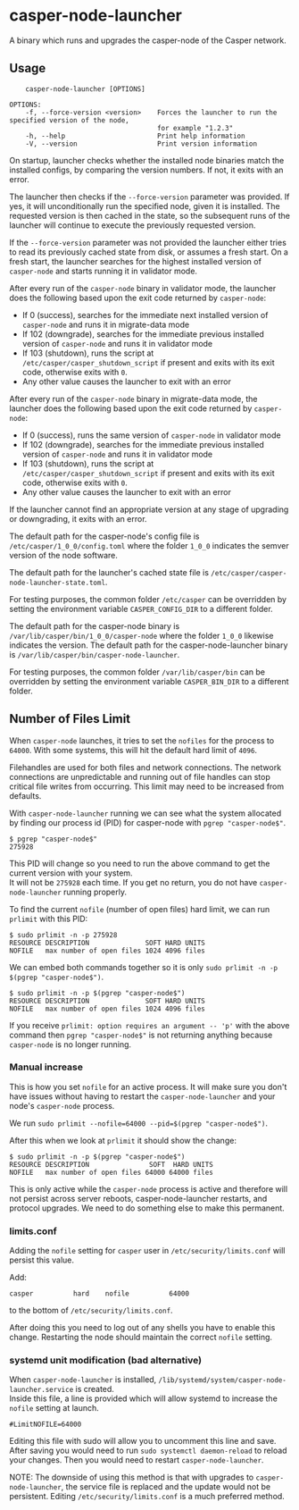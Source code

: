 # casper-node-launcher

A binary which runs and upgrades the casper-node of the Casper network.

## Usage

```
    casper-node-launcher [OPTIONS]

OPTIONS:
    -f, --force-version <version>    Forces the launcher to run the specified version of the node,
                                     for example "1.2.3"
    -h, --help                       Print help information
    -V, --version                    Print version information
```

On startup, launcher checks whether the installed node binaries match the installed configs,
by comparing the version numbers.  If not, it exits with an error.

The launcher then checks if the `--force-version` parameter was provided.  If yes, it will unconditionally
run the specified node, given it is installed.  The requested version is then cached in the state,
so the subsequent runs of the launcher will continue to execute the previously requested version.

If the `--force-version` parameter was not provided the launcher either tries to read its previously cached state
from disk, or assumes a fresh start.  On a fresh start, the launcher searches for the highest installed
version of `casper-node` and starts running it in validator mode.

After every run of the `casper-node` binary in validator mode, the launcher does the following based upon the exit code
returned by `casper-node`:
  * If 0 (success), searches for the immediate next installed version of `casper-node` and runs it in migrate-data mode
  * If 102 (downgrade), searches for the immediate previous installed version of `casper-node` and runs it in validator
    mode
  * If 103 (shutdown), runs the script at `/etc/casper/casper_shutdown_script` if present and exits with its exit code,
    otherwise exits with `0`.
  * Any other value causes the launcher to exit with an error

After every run of the `casper-node` binary in migrate-data mode, the launcher does the following based upon the exit
code returned by `casper-node`:
  * If 0 (success), runs the same version of `casper-node` in validator mode
  * If 102 (downgrade), searches for the immediate previous installed version of `casper-node` and runs it in validator
    mode
  * If 103 (shutdown), runs the script at `/etc/casper/casper_shutdown_script` if present and exits with its exit code,
    otherwise exits with `0`.
  * Any other value causes the launcher to exit with an error

If the launcher cannot find an appropriate version at any stage of upgrading or downgrading, it exits with an error.

The default path for the casper-node's config file is `/etc/casper/1_0_0/config.toml` where the folder `1_0_0`
indicates the semver version of the node software.

The default path for the launcher's cached state file is `/etc/casper/casper-node-launcher-state.toml`.

For testing purposes, the common folder `/etc/casper` can be overridden by setting the environment variable
`CASPER_CONFIG_DIR` to a different folder.

The default path for the casper-node binary is `/var/lib/casper/bin/1_0_0/casper-node` where the folder `1_0_0` likewise
indicates the version.  The default path for the casper-node-launcher binary is
`/var/lib/casper/bin/casper-node-launcher`.

For testing purposes, the common folder `/var/lib/casper/bin` can be overridden by setting the environment variable
`CASPER_BIN_DIR` to a different folder.

## Number of Files Limit

When `casper-node` launches, it tries to set the `nofiles` for the process to `64000`.  With some systems, this will
hit the default hard limit of `4096`.

Filehandles are used for both files and network connections.  The network connections are unpredictable and running
out of file handles can stop critical file writes from occurring.  This limit may need to be increased from defaults.

With `casper-node-launcher` running we can see what the system allocated by finding our process id (PID) for casper-node
with `pgrep "casper-node$"`.

```shell
$ pgrep "casper-node$"
275928
```

This PID will change so you need to run the above command to get the current version with your system.  
It will not be `275928` each time. If you get no return, you do not have `casper-node-launcher` running properly.

To find the current `nofile` (number of open files) hard limit, we can run `prlimit` with this PID:

```shell
$ sudo prlimit -n -p 275928
RESOURCE DESCRIPTION              SOFT HARD UNITS
NOFILE   max number of open files 1024 4096 files
```

We can embed both commands together so it is only `sudo prlimit -n -p $(pgrep "casper-node$")`.

```shell
$ sudo prlimit -n -p $(pgrep "casper-node$")
RESOURCE DESCRIPTION              SOFT HARD UNITS
NOFILE   max number of open files 1024 4096 files
```

If you receive `prlimit: option requires an argument -- 'p'` with the above command then `pgrep "casper-node$"` is not
returning anything because `casper-node` is no longer running.

### Manual increase

This is how you set `nofile` for an active process.  It will make sure you don't have issues without having to 
restart the `casper-node-launcher` and your node's `casper-node` process.

We run `sudo prlimit --nofile=64000 --pid=$(pgrep "casper-node$")`.

After this when we look at `prlimit` it should show the change:

```shell
$ sudo prlimit -n -p $(pgrep "casper-node$")
RESOURCE DESCRIPTION               SOFT  HARD UNITS
NOFILE   max number of open files 64000 64000 files
```

This is only active while the `casper-node` process is active and therefore will not persist across server reboots, 
casper-node-launcher restarts, and protocol upgrades.  We need to do something else to make this permanent.

### limits.conf

Adding the `nofile` setting for `casper` user in `/etc/security/limits.conf` will persist this value.

Add:

`casper          hard    nofile          64000`

to the bottom of `/etc/security/limits.conf`.

After doing this you need to log out of any shells you have to enable this change. Restarting the node should
maintain the correct `nofile` setting.

### systemd unit modification (bad alternative)

When `casper-node-launcher` is installed, `/lib/systemd/system/casper-node-launcher.service` is created.  
Inside this file, a line is provided which will allow systemd to increase the `nofile` setting at launch.

`#LimitNOFILE=64000`

Editing this file with sudo will allow you to uncomment this line and save.  After saving you would need to run
`sudo systemctl daemon-reload` to reload your changes.  Then you would need to restart `casper-node-launcher`.

NOTE: The downside of using this method is that with upgrades to `casper-node-launcher`, the service file is replaced
and the update would not be persistent.  Editing `/etc/security/limits.conf` is a much preferred method.

